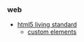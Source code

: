 ### web

+ [html5 living standard](https://html.spec.whatwg.org/multipage/)
  + [custom elements](https://html.spec.whatwg.org/multipage/custom-elements.html)
